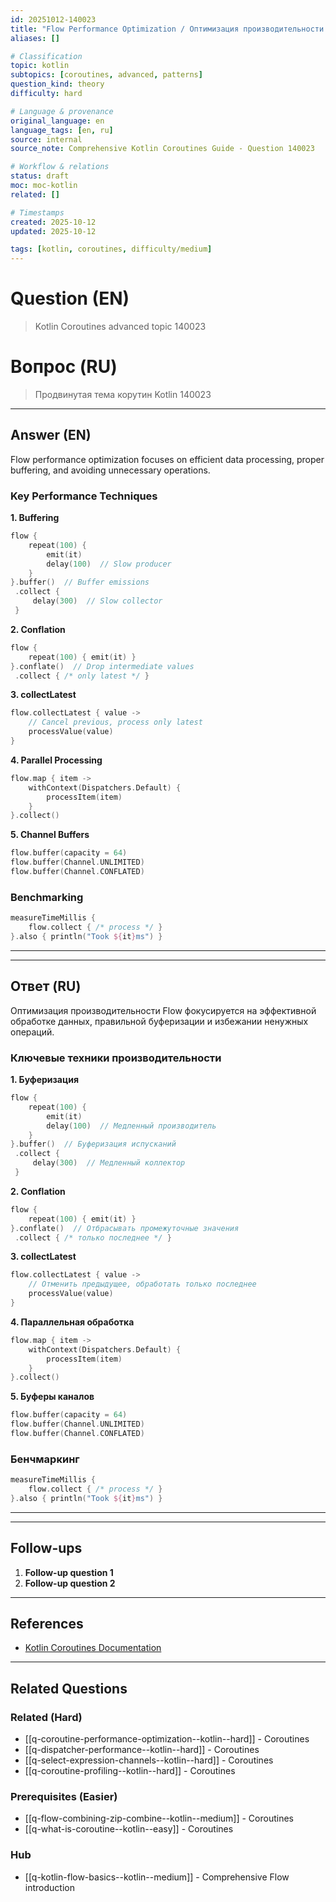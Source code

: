 ```yaml
---
id: 20251012-140023
title: "Flow Performance Optimization / Оптимизация производительности Flow"
aliases: []

# Classification
topic: kotlin
subtopics: [coroutines, advanced, patterns]
question_kind: theory
difficulty: hard

# Language & provenance
original_language: en
language_tags: [en, ru]
source: internal
source_note: Comprehensive Kotlin Coroutines Guide - Question 140023

# Workflow & relations
status: draft
moc: moc-kotlin
related: []

# Timestamps
created: 2025-10-12
updated: 2025-10-12

tags: [kotlin, coroutines, difficulty/medium]
---
```

# Question (EN)
> Kotlin Coroutines advanced topic 140023

# Вопрос (RU)
> Продвинутая тема корутин Kotlin 140023

---

## Answer (EN)


Flow performance optimization focuses on efficient data processing, proper buffering, and avoiding unnecessary operations.

### Key Performance Techniques

**1. Buffering**
```kotlin
flow {
    repeat(100) {
        emit(it)
        delay(100)  // Slow producer
    }
}.buffer()  // Buffer emissions
 .collect {
     delay(300)  // Slow collector
 }
```

**2. Conflation**
```kotlin
flow {
    repeat(100) { emit(it) }
}.conflate()  // Drop intermediate values
 .collect { /* only latest */ }
```

**3. collectLatest**
```kotlin
flow.collectLatest { value ->
    // Cancel previous, process only latest
    processValue(value)
}
```

**4. Parallel Processing**
```kotlin
flow.map { item ->
    withContext(Dispatchers.Default) {
        processItem(item)
    }
}.collect()
```

**5. Channel Buffers**
```kotlin
flow.buffer(capacity = 64)
flow.buffer(Channel.UNLIMITED)
flow.buffer(Channel.CONFLATED)
```

### Benchmarking
```kotlin
measureTimeMillis {
    flow.collect { /* process */ }
}.also { println("Took ${it}ms") }
```

---
---

## Ответ (RU)


Оптимизация производительности Flow фокусируется на эффективной обработке данных, правильной буферизации и избежании ненужных операций.

### Ключевые техники производительности

**1. Буферизация**
```kotlin
flow {
    repeat(100) {
        emit(it)
        delay(100)  // Медленный производитель
    }
}.buffer()  // Буферизация испусканий
 .collect {
     delay(300)  // Медленный коллектор
 }
```

**2. Conflation**
```kotlin
flow {
    repeat(100) { emit(it) }
}.conflate()  // Отбрасывать промежуточные значения
 .collect { /* только последнее */ }
```

**3. collectLatest**
```kotlin
flow.collectLatest { value ->
    // Отменить предыдущее, обработать только последнее
    processValue(value)
}
```

**4. Параллельная обработка**
```kotlin
flow.map { item ->
    withContext(Dispatchers.Default) {
        processItem(item)
    }
}.collect()
```

**5. Буферы каналов**
```kotlin
flow.buffer(capacity = 64)
flow.buffer(Channel.UNLIMITED)
flow.buffer(Channel.CONFLATED)
```

### Бенчмаркинг
```kotlin
measureTimeMillis {
    flow.collect { /* process */ }
}.also { println("Took ${it}ms") }
```

---
---

## Follow-ups

1. **Follow-up question 1**
2. **Follow-up question 2**

---

## References

- [Kotlin Coroutines Documentation](https://kotlinlang.org/docs/coroutines-overview.html)

---

## Related Questions

### Related (Hard)
- [[q-coroutine-performance-optimization--kotlin--hard]] - Coroutines
- [[q-dispatcher-performance--kotlin--hard]] - Coroutines
- [[q-select-expression-channels--kotlin--hard]] - Coroutines
- [[q-coroutine-profiling--kotlin--hard]] - Coroutines

### Prerequisites (Easier)
- [[q-flow-combining-zip-combine--kotlin--medium]] - Coroutines
- [[q-what-is-coroutine--kotlin--easy]] - Coroutines

### Hub
- [[q-kotlin-flow-basics--kotlin--medium]] - Comprehensive Flow introduction

